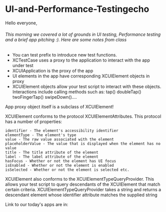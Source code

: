 # UI-and-Performance-Testingecho 
Hello everyone, 

######  This morning we covered a lot of grounds in UI testing, Performance testing and a brief app pitching :). Here are some notes from class

- You can test prefix to introduce new test functions.
- XCTestCase uses a proxy to the application to interact with the app under test
- XCUIApplication is the proxy of the app
- UI elements in the app have corresponding XCUIElement objects in proxy
- XCUIElement objects allow your test script to interact with these objects. Interactions include calling methods such as:
    tap()
    doubleTap()
    twoFingerTap()
    swipeDown()….
        
App proxy object itself is a subclass of XCUIElement!

XCUIElement conforms to the protocol XCUIElementAttributes. This protocol has a number of properties:

    identifier - The element's accessibility identifier
    elementType - The element's type
    value - The raw value associated with the element
    placeholderValue - The value that is displayed when the element has no value
    title - The title attribute of the element
    label - The label attribute of the element
    hasFocus - Whether or not the element has UI focus
    isEnabled - Whether or not the element is enabled
    isSelected - Whether or not the element is selected etc.

XCUIElement also conforms to the XCUIElementTypeQueryProvider. This allows your test script to query descendants of the XCUIElement that match certain criteria. XCUIElementTypeQueryProvider takes a string and returns a descendant element whose identifier attribute matches the supplied string

Link to our today's apps are in:
